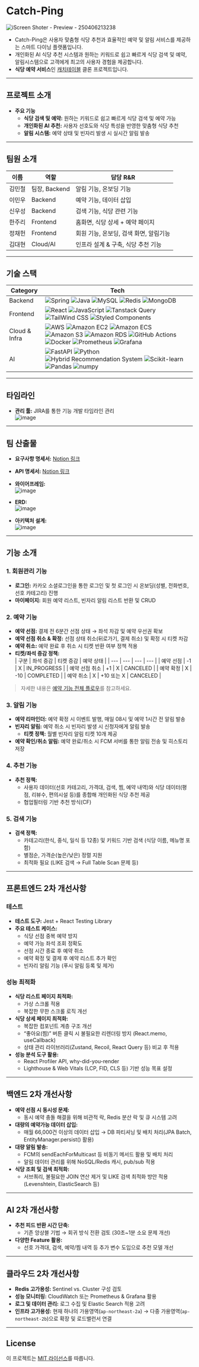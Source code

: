 # Catch-Ping 
![iScreen Shoter - Preview - 250406213238](https://github.com/user-attachments/assets/308a2350-f1b1-4a2f-b330-aeab81fa44d2)

- Catch-Ping은 사용자 맞춤형 식당 추천과 효율적인 예약 및 알림 서비스를 제공하는 스마트 다이닝 플랫폼입니다.
- 개인화된 AI 식당 추천 시스템과 원하는 키워드로 쉽고 빠르게 식당 검색 및 예약, 알림시스템으로 고객에게 최고의 사용자 경험을 제공합니다.
- **식당 예약 서비스**인 [캐치테이블](https://app.catchtable.co.kr/index.html) 클론 프로젝트입니다.  

---

## 프로젝트 소개

- **주요 기능**  
  - **식당 검색 및 예약:** 원하는 키워드로 쉽고 빠르게 식당 검색 및 예약 가능
  - **개인화된 AI 추천:** 사용자 선호도와 식당 특성을 반영한 맞춤형 식당 추천
  - **알림 시스템:** 예약 상태 및 빈자리 발생 시 실시간 알림 발송
    
---

## 팀원 소개

| **이름** | **역할** | **담당 R&R** |
| --- | --- | --- |
| 김민철 | 팀장, Backend | 알림 기능, 온보딩 기능 |
| 이민우 | Backend | 예약 기능, 데이터 삽입 |
| 신우성 | Backend | 검색 기능, 식당 관련 기능 |
| 한주리 | Frontend | 홈화면, 식당 상세 + 예약 페이지 |
| 정채헌 | Frontend | 회원 기능, 온보딩, 검색 화면, 알림기능 |
| 김대현 | Cloud/AI | 인프라 설계 & 구축, 식당 추천 기능 |

---

## 기술 스택

<table>
  <thead>
    <tr>
      <th>Category</th>
      <th>Tech</th>
    </tr>
  </thead>
  <tbody>
    <tr>
      <td>Backend</td>
      <td>
        <img src="https://img.shields.io/badge/Spring-6DB33F?style=flat&logo=spring&logoColor=white" alt="Spring">
        <img src="https://img.shields.io/badge/Java-ED8B00?style=flat&logo=java&logoColor=white" alt="Java">
        <img src="https://img.shields.io/badge/MySQL-4479A1?style=flat&logo=mysql&logoColor=white" alt="MySQL">
        <img src="https://img.shields.io/badge/Redis-DC382D?style=flat&logo=redis&logoColor=white" alt="Redis">
        <img src="https://img.shields.io/badge/MongoDB-47A248?style=flat&logo=mongodb&logoColor=white" alt="MongoDB">
      </td>
    </tr>
    <tr>
      <td>Frontend</td>
      <td>
        <img src="https://img.shields.io/badge/React-61DAFB?style=flat&logo=React&logoColor=white" alt="React">
        <img src="https://img.shields.io/badge/JavaScript-F7DF1E?style=flat&logo=JavaScript&logoColor=black" alt="JavaScript">
        <img src="https://img.shields.io/badge/TanStack%20Query-FF4154?style=flat&logo=react-query&logoColor=white" alt="Tanstack Query">
        <img src="https://img.shields.io/badge/Tailwind_CSS-38B2AC?style=flat&logo=tailwind-css&logoColor=white" alt="TailWind CSS">
        <img src="https://img.shields.io/badge/Styled_Components-DB7093?style=flat&logo=styled-components&logoColor=white" alt="Styled Components">
      </td>
    </tr>
    <tr>
      <td>Cloud & Infra</td>
      <td>
        <img src="https://img.shields.io/badge/AWS-232F3E?style=flat&logo=amazonwebservices&logoColor=white" alt="AWS">
        <img src="https://img.shields.io/badge/Amazon%20EC2-FF9900?style=flat&logo=AmazonEC2&logoColor=white" alt="Amazon EC2">
        <img src="https://img.shields.io/badge/Amazon%20ECS-FF9900?style=flat&logo=AmazonECS&logoColor=white" alt="Amazon ECS">
        <img src="https://img.shields.io/badge/Amazon%20S3-569A31?style=flat&logo=AmazonS3&logoColor=white" alt="Amazon S3">
        <img src="https://img.shields.io/badge/Amazon%20RDS-527FFF?style=flat&logo=AmazonRDS&logoColor=white" alt="Amazon RDS">
        <img src="https://img.shields.io/badge/GitHub%20Actions-2088FF?style=flat&logo=githubactions&logoColor=white" alt="GitHub Actions">
        <img src="https://img.shields.io/badge/Docker-2496ED?style=flat&logo=docker&logoColor=white" alt="Docker">
        <img src="https://img.shields.io/badge/Prometheus-E6522C?style=flat&logo=prometheus&logoColor=white" alt="Prometheus">
        <img src="https://img.shields.io/badge/Grafana-F46800?style=flat&logo=grafana&logoColor=white" alt="Grafana">
      </td>
    </tr>
    <tr>
      <td>AI</td>
      <td>
        <img src="https://img.shields.io/badge/FastAPI-009688?style=flat&logo=fastapi&logoColor=white" alt="FastAPI">
        <img src="https://img.shields.io/badge/Python-3776AB?style=flat&logo=Python&logoColor=white" alt="Python">
        <img src="https://img.shields.io/badge/Hybrid%20Recommendation%20System-4B8BBE?style=flat" alt="Hybrid Recommendation System">
        <img src="https://img.shields.io/badge/scikit--learn-F7931E?style=flat&logo=scikit-learn&logoColor=white" alt="Scikit-learn">
        <img src="https://img.shields.io/badge/Pandas-150458?style=flat&logo=pandas&logoColor=white" alt="Pandas">
        <img src="https://img.shields.io/badge/numpy-013243?style=flat&logo=numpy&logoColor=white" alt="numpy">
      </td>
    </tr>
  </tbody>
</table>

---

## 타임라인

- **관리 툴:** JIRA를 통한 기능 개발 타임라인 관리  
![image](https://github.com/user-attachments/assets/f944427f-3e2f-44de-8645-708242cfee1c)

---

## 팀 산출물

- **요구사항 명세서:** [Notion 링크](https://www.notion.so/a3e85eb422304573977ba8db3dfce3ca?pvs=21)
- **API 명세서:** [Notion 링크](https://www.notion.so/API-18cea615225081d9a434c759bcca3576?pvs=21)
- **와이어프레임:**  
![image](https://github.com/user-attachments/assets/0a96a2d4-dfbf-4378-91d1-28d9da35f1a8)
- **ERD:**  
![image](https://github.com/user-attachments/assets/9d12dd59-1605-4a36-9a17-96f777e5c671)

- **아키텍처 설계:**  
![image](https://github.com/user-attachments/assets/81afc291-ece4-4972-8125-cbd8afccff87)

---

## 기능 소개

### 1. 회원관리 기능
- **로그인:** 카카오 소셜로그인을 통한 로그인 및 첫 로그인 시 온보딩(성별, 전화번호, 선호 카테고리) 진행
- **마이페이지:** 회원 예약 리스트, 빈자리 알림 리스트 반환 및 CRUD

### 2. 예약 기능
- **예약 선점:** 결제 전 6분간 선점 상태 → 좌석 차감 및 예약 우선권 확보  
- **예약 선점 취소 & 확정:** 선점 상태 취소(뒤로가기, 결제 취소) 및 확정 시 티켓 차감  
- **예약 취소:** 예약 완료 후 취소 시 티켓 반환 여부 정책 적용  
- **티켓/좌석 증감 정책:**  
  | 구분 | 좌석 증감 | 티켓 증감 | 예약 상태 |
  | --- | --- | --- | --- |
  | 예약 선점 | -1 | X | IN_PROGRESS |
  | 예약 선점 취소 | +1 | X | CANCELED |
  | 예약 확정 | X | -10 | COMPLETED |
  | 예약 취소 | X | +10 또는 X | CANCELED |

> 자세한 내용은 [예약 기능 전체 플로우](https://www.notion.so/974369cfd57a42b5a139ecd5fb40a849?pvs=21)를 참고하세요.

### 3. 알림 기능
- **예약 리마인더:** 예약 확정 시 이벤트 발행, 매일 08시 및 예약 1시간 전 알림 발송
- **빈자리 알림:** 예약 취소 시 빈자리 발생 시 신청자에게 알림 발송  
  - **티켓 정책:** 월별 빈자리 알림 티켓 10개 제공
- **예약 확인/취소 알림:** 예약 완료/취소 시 FCM 서버를 통한 알림 전송 및 히스토리 저장

### 4. 추천 기능
- **추천 정책:**  
  - 사용자 데이터(선호 카테고리, 가격대, 검색, 찜, 예약 내역)와 식당 데이터(평점, 리뷰수, 편의시설 등)를 종합해 개인화된 식당 추천 제공  
  - 협업필터링 기반 추천 방식(CF)

### 5. 검색 기능
- **검색 정책:**  
  - 카테고리(한식, 중식, 일식 등 12종) 및 키워드 기반 검색 (식당 이름, 메뉴명 포함)  
  - 별점순, 가격순(높은/낮은) 정렬 지원  
  - 최적화 필요 (LIKE 검색 → Full Table Scan 문제 등)

---

## 프론트엔드 2차 개선사항

### 테스트
- **테스트 도구:** Jest + React Testing Library  
- **주요 테스트 케이스:**  
  - 식당 선점 중복 예약 방지  
  - 예약 가능 좌석 조회 정확도  
  - 선점 시간 종료 후 예약 취소  
  - 예약 확정 및 결제 후 예약 리스트 추가 확인  
  - 빈자리 알림 기능 (푸시 알림 등록 및 제거)

### 성능 최적화
- **식당 리스트 페이지 최적화:**  
  - 가상 스크롤 적용
  - 복잡한 무한 스크롤 로직 개선
- **식당 상세 페이지 최적화:**  
  - 복잡한 컴포넌트 계층 구조 개선  
  - “좋아요(찜)” 버튼 클릭 시 불필요한 리렌더링 방지 (React.memo, useCallback)  
  - 상태 관리 라이브러리(Zustand, Recoil, React Query 등) 비교 후 적용
- **성능 분석 도구 활용:**  
  - React Profiler API, why-did-you-render  
  - Lighthouse & Web Vitals (LCP, FID, CLS 등) 기반 성능 목표 설정

---

## 백엔드 2차 개선사항

- **예약 선점 시 동시성 문제:**  
  - 동시 예약 충돌 해결을 위해 비관적 락, Redis 분산 락 및 큐 시스템 고려
- **대량의 예약가능 데이터 삽입:**  
  - 매월 66,000건 이상의 데이터 삽입 → DB 파티셔닝 및 배치 처리(JPA Batch, EntityManager.persist() 활용)
- **대량 알림 발송:**  
  - FCM의 sendEachForMulticast 등 비동기 메서드 활용 및 배치 처리  
  - 알림 데이터 관리를 위해 NoSQL/Redis 캐시, pub/sub 적용
- **식당 조회 및 검색 최적화:**  
  - 서브쿼리, 불필요한 JOIN 연산 제거 및 LIKE 검색 최적화 방안 적용 (Levenshtein, ElasticSearch 등)

---

## AI 2차 개선사항

- **추천 피드 반환 시간 단축:**  
  - 기존 앙상블 기법 → 회귀 방식 전환 검토 (30초~1분 소요 문제 개선)
- **다양한 Feature 활용:**  
  - 선호 가격대, 검색, 예약/찜 내역 등 추가 변수 도입으로 추천 모델 개선

---

## 클라우드 2차 개선사항

- **Redis 고가용성:** Sentinel vs. Cluster 구성 검토
- **성능 모니터링:** CloudWatch 또는 Prometheus & Grafana 활용
- **로그 및 데이터 관리:** 로그 수집 및 Elastic Search 적용 고려
- **인프라 고가용성:** 현재 하나의 가용영역(`ap-northeast-2a`) → 다중 가용영역(`ap-northeast-2b`)으로 확장 및 로드밸런서 연결

---
## License

이 프로젝트는 [MIT 라이선스](LICENSE)를 따릅니다.
